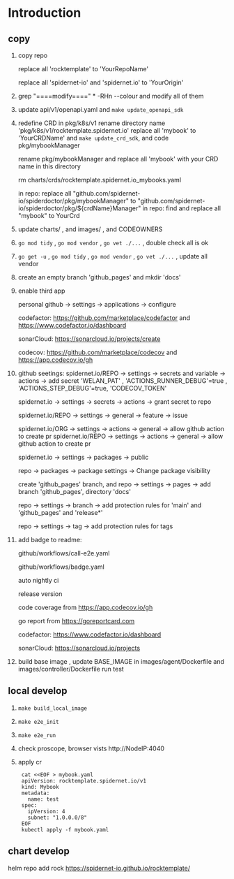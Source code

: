 # Introduction

## copy

1. copy repo

   replace all 'rocktemplate' to 'YourRepoName'

   replace all 'spidernet-io' and 'spidernet.io' to 'YourOrigin'

2. grep "====modify====" * -RHn --colour  and modify all of them

3. update api/v1/openapi.yaml and `make update_openapi_sdk`

4. redefine CRD in pkg/k8s/v1
    rename directory name 'pkg/k8s/v1/rocktemplate.spidernet.io' 
    replace all 'mybook' to 'YourCRDName'
    and `make update_crd_sdk`, and code pkg/mybookManager

    rename pkg/mybookManager and replace all 'mybook' with your CRD name in this directory

    rm charts/crds/rocktemplate.spidernet.io_mybooks.yaml 

    in repo: replace all "github.com/spidernet-io/spiderdoctor/pkg/mybookManager" to "github.com/spidernet-io/spiderdoctor/pkg/${crdName}Manager"
    in repo: find and replace all "mybook" to YourCrd

5. update charts/ , and images/ , and CODEOWNERS

6. `go mod tidy` , `go mod vendor` , `go vet ./...` , double check all is ok

7. `go get -u` , `go mod tidy` , `go mod vendor` , `go vet ./...`  , update all vendor

8. create an empty branch 'github_pages' and mkdir 'docs'

9. enable third app

   personal github -> settings -> applications -> configure

   codefactor: https://github.com/marketplace/codefactor and https://www.codefactor.io/dashboard

   sonarCloud: https://sonarcloud.io/projects/create

   codecov: https://github.com/marketplace/codecov  and https://app.codecov.io/gh

10. github seetings:
      spidernet.io/REPO  -> settings -> secrets and variable -> actions -> add secret 'WELAN_PAT' , 'ACTIONS_RUNNER_DEBUG'=true , 'ACTIONS_STEP_DEBUG'=true, 'CODECOV_TOKEN'

      spidernet.io  -> settings -> secrets -> actions -> grant secret to repo

      spidernet.io/REPO  -> settings -> general -> feature -> issue

      spidernet.io/ORG  -> settings -> actions -> general -> allow github action to create pr
      spidernet.io/REPO  -> settings -> actions -> general -> allow github action to create pr

      spidernet.io  -> settings -> packages -> public 

      repo -> packages -> package settings -> Change package visibility

      create 'github_pages' branch, and repo -> settings -> pages -> add branch 'github_pages', directory 'docs'

      repo -> settings -> branch -> add protection rules for 'main' and 'github_pages' and 'release*'

      repo -> settings -> tag -> add protection rules for tags

11. add badge to readme:

    github/workflows/call-e2e.yaml

    github/workflows/badge.yaml

    auto nightly ci

    release version

    code coverage from https://app.codecov.io/gh

    go report from https://goreportcard.com

    codefactor: https://www.codefactor.io/dashboard

    sonarCloud: https://sonarcloud.io/projects

12. build base image , 
    update BASE_IMAGE in images/agent/Dockerfile and images/controller/Dockerfile
    run test
 


## local develop

1. `make build_local_image`

2. `make e2e_init`

3. `make e2e_run`

4. check proscope, browser vists http://NodeIP:4040

5. apply cr

        cat <<EOF > mybook.yaml
        apiVersion: rocktemplate.spidernet.io/v1
        kind: Mybook
        metadata:
          name: test
        spec:
          ipVersion: 4
          subnet: "1.0.0.0/8"
        EOF
        kubectl apply -f mybook.yaml

## chart develop

helm repo add rock https://spidernet-io.github.io/rocktemplate/

